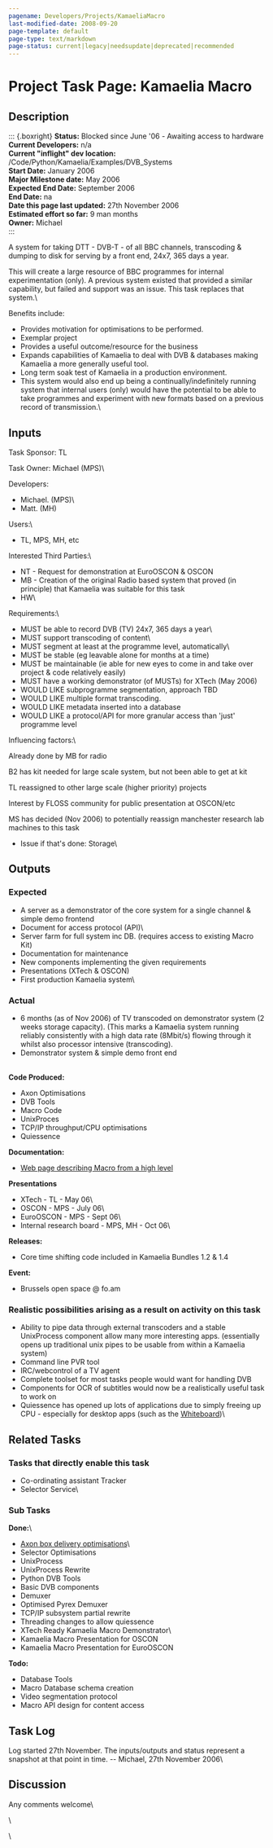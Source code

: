 ```yaml
---
pagename: Developers/Projects/KamaeliaMacro
last-modified-date: 2008-09-20
page-template: default
page-type: text/markdown
page-status: current|legacy|needsupdate|deprecated|recommended
---
```

Project Task Page: Kamaelia Macro
=================================

Description 
-----------

::: {.boxright}
**Status:** Blocked since June \'06 *-* Awaiting access to hardware\
**Current Developers:** n/a\
**Current \"inflight\" dev location:**
/Code/Python/Kamaelia/Examples/DVB\_Systems\
**Start Date:** January 2006\
**Major Milestone date:** May 2006\
**Expected End Date:** September 2006\
**End Date:** na\
**Date this page last updated:** 27th November 2006\
**Estimated effort so far:** 9 man months\
**Owner:** Michael\
:::

A system for taking DTT - DVB-T - of all BBC channels, transcoding &
dumping to disk for serving by a front end, 24x7, 365 days a year.

This will create a large resource of BBC programmes for internal
experimentation (only). A previous system existed that provided a
similar capability, but failed and support was an issue. This task
replaces that system.\

Benefits include:

-   Provides motivation for optimisations to be performed.
-   Exemplar project
-   Provides a useful outcome/resource for the business
-   Expands capabilities of Kamaelia to deal with DVB & databases making
    Kamaelia a more generally useful tool.
-   Long term soak test of Kamaelia in a production environment.
-   This system would also end up being a continually/indefinitely
    running system that internal users (only) would have the potential
    to be able to take programmes and experiment with new formats based
    on a previous record of transmission.\

Inputs
------

Task Sponsor: TL

Task Owner: Michael (MPS)\

Developers:

-   Michael. (MPS)\
-   Matt. (MH)

Users:\

-   TL, MPS, MH, etc

Interested Third Parties:\

-   NT - Request for demonstration at EuroOSCON & OSCON
-   MB - Creation of the original Radio based system that proved (in
    principle) that Kamaelia was suitable for this task
-   HW\

Requirements:\

-   MUST be able to record DVB (TV) 24x7, 365 days a year\
-   MUST support transcoding of content\
-   MUST segment at least at the programme level, automatically\
-   MUST be stable (eg leavable alone for months at a time)
-   MUST be maintainable (ie able for new eyes to come in and take over
    project & code relatively easily)
-   MUST have a working demonstrator (of MUSTs) for XTech (May 2006)
-   WOULD LIKE subprogramme segmentation, approach TBD
-   WOULD LIKE multiple format transcoding.
-   WOULD LIKE metadata inserted into a database
-   WOULD LIKE a protocol/API for more granular access than \'just\'
    programme level

Influencing factors:\

Already done by MB for radio

B2 has kit needed for large scale system, but not been able to get at
kit

TL reassigned to other large scale (higher priority) projects

Interest by FLOSS community for public presentation at OSCON/etc

MS has decided (Nov 2006) to potentially reassign manchester research
lab machines to this task

-   Issue if that\'s done: Storage\

Outputs
-------

### Expected 

-   A server as a demonstrator of the core system for a single channel &
    simple demo frontend
-   Document for access protocol (API)\
-   Server farm for full system inc DB. (requires access to existing
    Macro Kit)
-   Documentation for maintenance
-   New components implementing the given requirements
-   Presentations (XTech & OSCON)
-   First production Kamaelia system\

### Actual

-   6 months (as of Nov 2006) of TV transcoded on demonstrator system (2
    weeks storage capacity). (This marks a Kamaelia system running
    reliably consistently with a high data rate (8Mbit/s) flowing
    through it whilst also processor intensive (transcoding).
-   Demonstrator system & simple demo front end

**\
Code Produced:**

-   Axon Optimisations
-   DVB Tools
-   Macro Code
-   UnixProces
-   TCP/IP throughput/CPU optimisations
-   Quiessence

**Documentation:**

-   [Web page describing Macro from a high level](/KamaeliaMacro)

**Presentations**

-   XTech - TL - May 06\
-   OSCON - MPS - July 06\
-   EuroOSCON - MPS - Sept 06\
-   Internal research board - MPS, MH - Oct 06\

**Releases:**

-   Core time shifting code included in Kamaelia Bundles 1.2 & 1.4

**Event:**

-   Brussels open space @ fo.am

### Realistic possibilities arising as a result on activity on this task

-   Ability to pipe data through external transcoders and a stable
    UnixProcess component allow many more interesting apps. (essentially
    opens up traditional unix pipes to be usable from within a Kamaelia
    system)
-   Command line PVR tool
-   IRC/webcontrol of a TV agent
-   Complete toolset for most tasks people would want for handling DVB
-   Components for OCR of subtitles would now be a realistically useful
    task to work on
-   Quiessence has opened up lots of applications due to simply freeing
    up CPU - especially for desktop apps (such as the
    [Whiteboard](/Whiteboard))\

Related Tasks
-------------

### Tasks that directly enable this task 

-   Co-ordinating assistant Tracker
-   Selector Service\

### Sub Tasks 

**Done:**\

-   [Axon box delivery
    optimisations](/Developers/Projects/AxonBoxDeliveryOptimisations)\
-   Selector Optimisations
-   UnixProcess
-   UnixProcess Rewrite
-   Python DVB Tools
-   Basic DVB components
-   Demuxer
-   Optimised Pyrex Demuxer
-   TCP/IP subsystem partial rewrite
-   Threading changes to allow quiessence
-   XTech Ready Kamaelia Macro Demonstrator\
-   Kamaelia Macro Presentation for OSCON
-   Kamaelia Macro Presentation for EuroOSCON

**Todo:**

-   Database Tools
-   Macro Database schema creation
-   Video segmentation protocol
-   Macro API design for content access

Task Log
--------

Log started 27th November. The inputs/outputs and status represent a
snapshot at that point in time. \-- Michael, 27th November 2006\

Discussion
----------

Any comments welcome\

\

\

